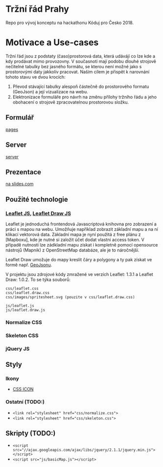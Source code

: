 # Tržní řád Prahy

Repo pro vývoj konceptu na hackathonu Kóduj pro Česko 2018.

# Motivace a Use-cases

Tržní řád jsou z podstaty (časo)prostorová data, která udávájí co lze kde a kdy prodávat mimo provozovny. V současnoti mají podobu dlouhé strojově nečitelné tabulky bez jasného formátu, se kterou není možné jako s prostorovými daty jakkoliv pracovat. Naším cílem je přispět k narovnání tohoto stavu ve dvou krocích:

  1. Převod stávající tabulky alespoň částečně do prostorového formatu (GeoJson) a její vizualizace na webu.
  1. Elektronizace formuláře pro návrh na změnu přílohy tržního řádu a jeho obohacení o strojově zpracovatelnou prostorovou složku.

## Formulář

[pages](../pages)

## Server

[server](/server)

## Prezentace

[na slides.com](https://slides.com/dugi/deck-5/edit)

## Použité technologie

### [Leaflet JS](https://leafletjs.com/), [Leaflet Draw JS](https://github.com/Leaflet/Leaflet.draw) 

Leaflet je jednoduchá frontendová Javascriptová knihovna pro zobrazení a práci s mapou na webu. Umožňuje například zobrazit základní mapu a na ní klikací vektorová data. Základní mapa je nyní použitá z free plánu z [Mapboxu], kde je nutné si založit účet dodat vlastni access token. V případě nutnosti lze zádkladní mapu získat i kompletně pomocí opensource nástrojů (Mapnik) z OpenStreetMap databáze, ale je to náročnější.

Leaflet Draw umožuje do mapy kreslit čáry a polygony a ty pak získat ve formě např. [GeoJsonu](http://geojson.org/).

V projektu jsou zdrojové kódy zmražené ve verzích Leaflet: 1.3.1 a Leaflet Draw: 1.0.2. To se týka souborů:
```
css/leaflet.css
css/leaflet.draw.css
css/images/spritesheet.svg (pouzite v css/leaflet.draw.css)

js/leaflet.js
js/leaflet.draw.js
```

### Normalize CSS
### Skeleton CSS
### jQuery JS

## Styly

### Ikony

* [CSS ICON](https://cssicon.space/#/)

### Ostatní (TODO:)

* `<link rel="stylesheet" href="css/normalize.css">`
* `<link rel="stylesheet" href="css/skeleton.css">`

## Skripty (TODO:)

* `<script src="//ajax.googleapis.com/ajax/libs/jquery/2.1.1/jquery.min.js"></script>`
* `<script src="js/basicMap.js"></script>`
